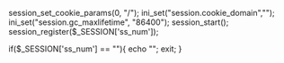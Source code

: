 session_set_cookie_params(0, "/");
ini_set("session.cookie_domain","");
ini_set("session.gc_maxlifetime", "86400");
session_start();
session_register($_SESSION['ss_num']);

if($_SESSION['ss_num'] == ""){
	echo "<script>alert('로그인 후에 이용하세요.');location.replace('../');</script>";
	exit;
}
